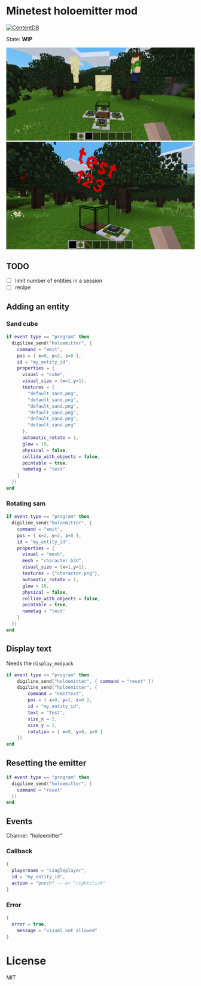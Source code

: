 
# Minetest holoemitter mod

[![ContentDB](https://content.minetest.net/packages/BuckarooBanzay/holoemitter/shields/title/)](https://content.minetest.net/packages/BuckarooBanzay/holoemitter/)

State: **WIP**

<img src="./screenshot.png"/>
<img src="./screenshot_text.png"/>

## TODO

* [ ] limit number of entities in a session
* [ ] recipe

## Adding an entity

### Sand cube

```lua
if event.type == "program" then
  digiline_send("holoemitter", {
    command = "emit",
    pos = { x=0, y=2, z=0 },
    id = "my_entity_id",
    properties = {
      visual = "cube",
      visual_size = {x=1,y=1},
      textures = {
        "default_sand.png",
        "default_sand.png",
        "default_sand.png",
        "default_sand.png",
        "default_sand.png",
        "default_sand.png"
      },
      automatic_rotate = 1,
      glow = 10,
      physical = false,
      collide_with_objects = false,
      pointable = true,
      nametag = "test"
    }
  })
end
```

### Rotating sam

```lua
if event.type == "program" then
  digiline_send("holoemitter", {
    command = "emit",
    pos = { x=2, y=2, z=0 },
    id = "my_entity_id",
    properties = {
      visual = "mesh",
      mesh = "character.b3d",
      visual_size = {x=1,y=1},
      textures = {"character.png"},
      automatic_rotate = 1,
      glow = 10,
      physical = false,
      collide_with_objects = false,
      pointable = true,
      nametag = "test"
    }
  })
end
```

## Display text

Needs the `display_modpack`

```lua
if event.type == "program" then
	digiline_send("holoemitter", { command = "reset" })
	digiline_send("holoemitter", {
		command = "emittext",
		pos = { x=0, y=2, z=0 },
		id = "my_entity_id",
		text = "Test",
		size_x = 2,
		size_y = 1,
		rotation = { x=0, y=0, z=0 }
	})
end
```


## Resetting the emitter
```lua
if event.type == "program" then
  digiline_send("holoemitter", {
    command = "reset"
  })
end
```

## Events

Channel: "holoemitter"

### Callback

```lua
{
  playername = "singleplayer",
  id = "my_entity_id",
  action = "punch" -- or "rightclick"
}
```

### Error

```lua
{
  error = true,
	message = "visual not allowed"
}
```

# License

MIT
